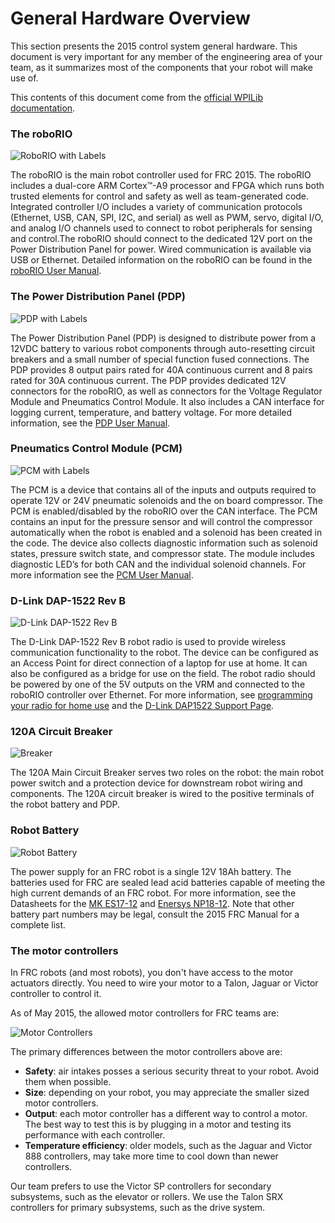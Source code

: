 # General Hardware Overview

This section presents the 2015 control system general hardware. This document is very important for any member of the engineering area of your team, as it summarizes most of the components that your robot will make use of.

This contents of this document come from the [official WPILib documentation](http://wpilib.screenstepslive.com/s/4485/m/24166/l/144968-2015-frc-control-system-hardware-overview).

### The roboRIO

![RoboRIO with Labels](http://khengineering.github.io/RoboRio/controls/Images/roborio.jpg)

The roboRIO is the main robot controller used for FRC 2015. The roboRIO includes a dual-core ARM Cortex™-A9 processor and FPGA which runs both trusted elements for control and safety as well as team-generated code. Integrated controller I/O includes a variety of communication protocols (Ethernet, USB, CAN, SPI, I2C, and serial) as well as PWM, servo, digital I/O, and analog I/O channels used to connect to robot peripherals for sensing and control.The roboRIO should connect to the dedicated 12V port on the Power Distribution Panel for power. Wired communication is available via USB or Ethernet. Detailed information on the roboRIO can be found in the [roboRIO User Manual](https://decibel.ni.com/content/servlet/JiveServlet/download/30419-60-90614/roboRIO%20User%20Manual.pdf).

### The Power Distribution Panel (PDP)

![PDP with Labels](http://khengineering.github.io/RoboRio/controls/Images/pdpinfo.png)

The Power Distribution Panel (PDP) is designed to distribute power from a 12VDC battery to various robot components through auto-resetting circuit breakers and a small number of special function fused connections. The PDP provides 8 output pairs rated for 40A continuous current and 8 pairs rated for 30A continuous current. The PDP provides dedicated 12V connectors for the roboRIO, as well as connectors for the Voltage Regulator Module and Pneumatics Control Module. It also includes a CAN interface for logging current, temperature, and battery voltage. For more detailed information, see the [PDP User Manual](http://crosstheroadelectronics.com/control_system.html).

### Pneumatics Control Module (PCM)

![PCM with Labels](http://khengineering.github.io/RoboRio/Images/pcminfo.png)

The PCM is a device that contains all of the inputs and outputs required to operate 12V or 24V pneumatic solenoids and the on board compressor. The PCM is enabled/disabled by the roboRIO over the CAN interface. The PCM contains an input for the pressure sensor and will control the compressor automatically when the robot is enabled and a solenoid has been created in the code. The device also collects diagnostic information such as solenoid states, pressure switch state, and compressor state. The module includes diagnostic LED’s for both CAN and the individual solenoid channels. For more information see the [PCM User Manual](http://crosstheroadelectronics.com/control_system.html).

### D-Link DAP-1522 Rev B

![D-Link DAP-1522 Rev B](http://cdn3.volusion.com/vyfsn.knvgw/v/vspfiles/photos/am-0839-2.jpg?1420269442)

The D-Link DAP-1522 Rev B robot radio is used to provide wireless communication functionality to the robot. The device can be configured as an Access Point for direct connection of a laptop for use at home. It can also be configured as a bridge for use on the field. The robot radio should be powered by one of the 5V outputs on the VRM and connected to the roboRIO controller over Ethernet. For more information, see [programming your radio for home use](http://wpilib.screenstepslive.com/s/4485/m/13503/l/144986?data-resolve-url=true&data-manual-id=13503) and the [D-Link DAP1522 Support Page](http://wpilib.screenstepslive.com/s/4485/m/13503/l/144986?data-resolve-url=true&data-manual-id=13503).

### 120A Circuit Breaker

![Breaker](http://ecx.images-amazon.com/images/I/81XXM76GLCL._SX355_.jpg)

The 120A Main Circuit Breaker serves two roles on the robot: the main robot power switch and a protection device for downstream robot wiring and components. The 120A circuit breaker is wired to the positive terminals of the robot battery and PDP.

### Robot Battery

![Robot Battery](http://cdn3.volusion.com/vyfsn.knvgw/v/vspfiles/photos/am-0844-2.jpg?1420269442)

The power supply for an FRC robot is a single 12V 18Ah battery. The batteries used for FRC are sealed lead acid batteries capable of meeting the high current demands of an FRC robot. For more information, see the Datasheets for the [MK ES17-12](http://www.mkbattery.com/images/ES17-12.pdf) and [Enersys NP18-12](http://www.enersys.com/WorkArea/DownloadAsset.aspx?id=488). Note that other battery part numbers may be legal, consult the 2015 FRC Manual for a complete list.

### The motor controllers

In FRC robots (and most robots), you don't have access to the motor actuators directly. You need to wire your motor to a Talon, Jaguar or Victor controller to control it.

As of May 2015, the allowed motor controllers for FRC teams are:

![Motor Controllers](http://khengineering.github.io/RoboRio/Images/motorcontrollers.png)

The primary differences between the motor controllers above are:

- **Safety**: air intakes posses a serious security threat to your robot. Avoid them when possible.
- **Size**: depending on your robot, you may appreciate the smaller sized motor controllers.
- **Output**: each motor controller has a different way to control a motor. The best way to test this is by plugging in a motor and testing its performance with each controller.
- **Temperature efficiency**: older models, such as the Jaguar and Victor 888 controllers, may take more time to cool down than newer controllers.

Our team prefers to use the Victor SP controllers for secondary subsystems, such as the elevator or rollers. We use the Talon SRX controllers for primary subsystems, such as the drive system.